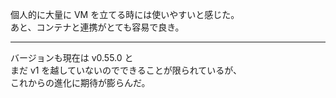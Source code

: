個人的に大量に VM を立てる時には使いやすいと感じた。<br />
あと、コンテナと連携がとても容易で良き。

---

バージョンも現在は v0.55.0 と<br />まだ v1 を越していないのでできることが限られているが、<br />これからの進化に期待が膨らんだ。
